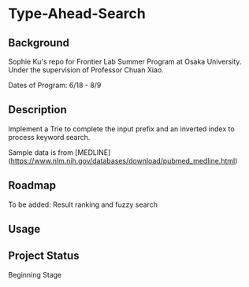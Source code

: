 # Type-Ahead-Search

## Background
Sophie Ku's repo for Frontier Lab Summer Program at Osaka University. Under the supervision of Professor Chuan Xiao.

Dates of Program: 6/18 - 8/9

## Description 
Implement a Trie to complete the input prefix and an inverted index to process keyword search. 

Sample data is from [MEDLINE] (https://www.nlm.nih.gov/databases/download/pubmed_medline.html)

## Roadmap
To be added: Result ranking and fuzzy search

## Usage


## Project Status
Beginning Stage 